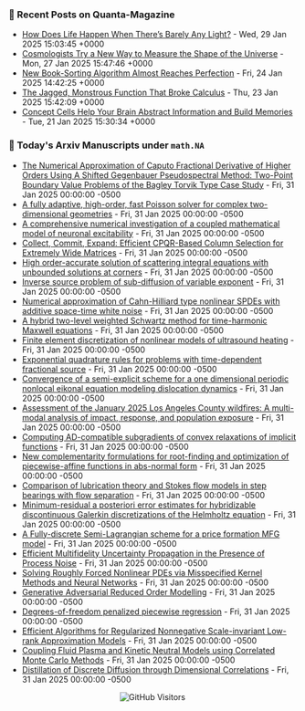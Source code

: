 ### 📝 Recent Posts on Quanta-Magazine
<!-- quanta starts -->
* <a href="https://www.quantamagazine.org/how-does-life-happen-when-theres-barely-any-light-20250129/">How Does Life Happen When There’s Barely Any Light?</a> - Wed, 29 Jan 2025 15:03:45 +0000
* <a href="https://www.quantamagazine.org/cosmologists-try-a-new-way-to-measure-the-shape-of-the-universe-20250127/">Cosmologists Try a New Way to Measure the Shape of the Universe</a> - Mon, 27 Jan 2025 15:47:46 +0000
* <a href="https://www.quantamagazine.org/new-book-sorting-algorithm-almost-reaches-perfection-20250124/">New Book-Sorting Algorithm Almost Reaches Perfection</a> - Fri, 24 Jan 2025 14:42:25 +0000
* <a href="https://www.quantamagazine.org/the-jagged-monstrous-function-that-broke-calculus-20250123/">The Jagged, Monstrous Function That Broke Calculus</a> - Thu, 23 Jan 2025 15:42:09 +0000
* <a href="https://www.quantamagazine.org/concept-cells-help-your-brain-abstract-information-and-build-memories-20250121/">Concept Cells Help Your Brain Abstract Information and Build Memories</a> - Tue, 21 Jan 2025 15:30:34 +0000
<!-- quanta ends -->


### 📝 Today's Arxiv Manuscripts under ``math.NA``
<!-- arxiv-math-na starts -->
* <a href="https://arxiv.org/abs/2501.17956">The Numerical Approximation of Caputo Fractional Derivative of Higher Orders Using A Shifted Gegenbauer Pseudospectral Method: Two-Point Boundary Value Problems of the Bagley Torvik Type Case Study</a> - Fri, 31 Jan 2025 00:00:00 -0500
* <a href="https://arxiv.org/abs/2501.17967">A fully adaptive, high-order, fast Poisson solver for complex two-dimensional geometries</a> - Fri, 31 Jan 2025 00:00:00 -0500
* <a href="https://arxiv.org/abs/2501.18013">A comprehensive numerical investigation of a coupled mathematical model of neuronal excitability</a> - Fri, 31 Jan 2025 00:00:00 -0500
* <a href="https://arxiv.org/abs/2501.18035">Collect, Commit, Expand: Efficient CPQR-Based Column Selection for Extremely Wide Matrices</a> - Fri, 31 Jan 2025 00:00:00 -0500
* <a href="https://arxiv.org/abs/2501.18065">High order-accurate solution of scattering integral equations with unbounded solutions at corners</a> - Fri, 31 Jan 2025 00:00:00 -0500
* <a href="https://arxiv.org/abs/2501.18228">Inverse source problem of sub-diffusion of variable exponent</a> - Fri, 31 Jan 2025 00:00:00 -0500
* <a href="https://arxiv.org/abs/2501.18240">Numerical approximation of Cahn-Hilliard type nonlinear SPDEs with additive space-time white noise</a> - Fri, 31 Jan 2025 00:00:00 -0500
* <a href="https://arxiv.org/abs/2501.18305">A hybrid two-level weighted Schwartz method for time-harmonic Maxwell equations</a> - Fri, 31 Jan 2025 00:00:00 -0500
* <a href="https://arxiv.org/abs/2501.18307">Finite element discretization of nonlinear models of ultrasound heating</a> - Fri, 31 Jan 2025 00:00:00 -0500
* <a href="https://arxiv.org/abs/2501.18395">Exponential quadrature rules for problems with time-dependent fractional source</a> - Fri, 31 Jan 2025 00:00:00 -0500
* <a href="https://arxiv.org/abs/2501.18428">Convergence of a semi-explicit scheme for a one dimensional periodic nonlocal eikonal equation modeling dislocation dynamics</a> - Fri, 31 Jan 2025 00:00:00 -0500
* <a href="https://arxiv.org/abs/2501.17880">Assessment of the January 2025 Los Angeles County wildfires: A multi-modal analysis of impact, response, and population exposure</a> - Fri, 31 Jan 2025 00:00:00 -0500
* <a href="https://arxiv.org/abs/2501.18471">Computing AD-compatible subgradients of convex relaxations of implicit functions</a> - Fri, 31 Jan 2025 00:00:00 -0500
* <a href="https://arxiv.org/abs/2501.18503">New complementarity formulations for root-finding and optimization of piecewise-affine functions in abs-normal form</a> - Fri, 31 Jan 2025 00:00:00 -0500
* <a href="https://arxiv.org/abs/2501.18575">Comparison of lubrication theory and Stokes flow models in step bearings with flow separation</a> - Fri, 31 Jan 2025 00:00:00 -0500
* <a href="https://arxiv.org/abs/2304.00418">Minimum-residual a posteriori error estimates for hybridizable discontinuous Galerkin discretizations of the Helmholtz equation</a> - Fri, 31 Jan 2025 00:00:00 -0500
* <a href="https://arxiv.org/abs/2403.02785">A Fully-discrete Semi-Lagrangian scheme for a price formation MFG model</a> - Fri, 31 Jan 2025 00:00:00 -0500
* <a href="https://arxiv.org/abs/2405.15993">Efficient Multifidelity Uncertainty Propagation in the Presence of Process Noise</a> - Fri, 31 Jan 2025 00:00:00 -0500
* <a href="https://arxiv.org/abs/2501.17110">Solving Roughly Forced Nonlinear PDEs via Misspecified Kernel Methods and Neural Networks</a> - Fri, 31 Jan 2025 00:00:00 -0500
* <a href="https://arxiv.org/abs/2305.15881">Generative Adversarial Reduced Order Modelling</a> - Fri, 31 Jan 2025 00:00:00 -0500
* <a href="https://arxiv.org/abs/2312.16512">Degrees-of-freedom penalized piecewise regression</a> - Fri, 31 Jan 2025 00:00:00 -0500
* <a href="https://arxiv.org/abs/2403.18517">Efficient Algorithms for Regularized Nonnegative Scale-invariant Low-rank Approximation Models</a> - Fri, 31 Jan 2025 00:00:00 -0500
* <a href="https://arxiv.org/abs/2407.10936">Coupling Fluid Plasma and Kinetic Neutral Models using Correlated Monte Carlo Methods</a> - Fri, 31 Jan 2025 00:00:00 -0500
* <a href="https://arxiv.org/abs/2410.08709">Distillation of Discrete Diffusion through Dimensional Correlations</a> - Fri, 31 Jan 2025 00:00:00 -0500
<!-- arxiv-math-na ends -->

<div align="center">
  
![GitHub Visitors](https://api.visitorbadge.io/api/visitors?path=https%3A%2F%2Fgithub.com%2Flowrank&label=profile%20views&labelColor=%231e1e2e&countColor=%23cba6f7)



</div>
